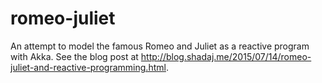 # romeo-juliet

An attempt to model the famous Romeo and Juliet as a reactive program with Akka. See the blog post at http://blog.shadaj.me/2015/07/14/romeo-juliet-and-reactive-programming.html.
